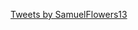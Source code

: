 

<a class="twitter-timeline" href="https://twitter.com/SamuelFlowers13?ref_src=twsrc%5Etfw">Tweets by SamuelFlowers13</a> <script async src="https://platform.twitter.com/widgets.js" charset="utf-8"></script>
